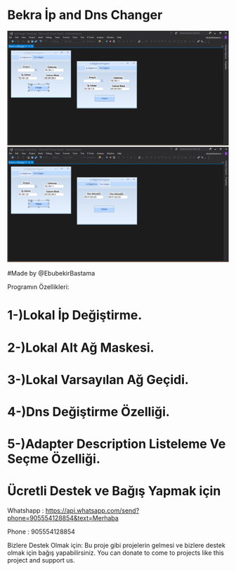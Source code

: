 # Bekra İp and Dns Changer
![](https://github.com/ebubekirbastama/ip_and_dns_changer/blob/master/1.png)
![](https://github.com/ebubekirbastama/ip_and_dns_changer/blob/master/2.png)

#Made by @EbubekirBastama


Programın Özellikleri:

# 1-)Lokal İp Değiştirme.

# 2-)Lokal Alt Ağ Maskesi.

# 3-)Lokal Varsayılan Ağ Geçidi.

# 4-)Dns Değiştirme Özelliği.

# 5-)Adapter Description Listeleme Ve Seçme Özelliği.

 # Ücretli Destek ve Bağış Yapmak için
  
  Whatshapp : https://api.whatsapp.com/send?phone=905554128854&text=Merhaba
 
  Phone : 905554128854
  
Bizlere Destek Olmak için:
Bu proje gibi projelerin gelmesi ve bizlere destek olmak için bağış yapabilirsiniz.
You can donate to come to projects like this project and support us.
